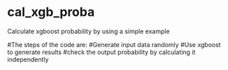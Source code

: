 # cal_xgb_proba
Calculate xgboost probability by using a simple example

#The steps of the code are:
#Generate input data randomly
#Use xgboost to generate results
#check the output probability by calculating it independently
